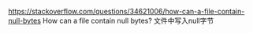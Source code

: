 

https://stackoverflow.com/questions/34621006/how-can-a-file-contain-null-bytes
How can a file contain null bytes?
文件中写入null字节